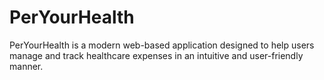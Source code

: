 # PerYourHealth
PerYourHealth is a modern web-based application designed to help users manage and track healthcare expenses in an intuitive and user-friendly manner.
